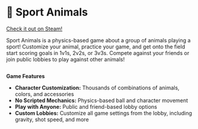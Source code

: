 # 🐻 Sport Animals

[Check it out on Steam!](https://store.steampowered.com/app/3950190/Sport_Animals/)

Sport Animals is a physics-based game about a group of animals playing a sport! Customize your animal, practice your game, and get onto the field start scoring goals in 1v1s, 2v2s, or 3v3s. Compete against your friends or join public lobbies to play against other animals!

<figure><img src="https://shared.fastly.steamstatic.com/store_item_assets/steam/apps/3950190/37f428a09de9dd054957113d519f2477dd3d736c/header.jpg?t=1756345411" alt=""><figcaption></figcaption></figure>

**Game Features**
- **Character Customization:** Thousands of combinations of animals, colors, and accessories
- **No Scripted Mechanics:** Physics-based ball and character movement
- **Play with Anyone:** Public and friend-based lobby options
- **Custom Lobbies:** Customize all game settings from the lobby, including gravity, shot speed, and more

<figure><img src="../.gitbook/assets/sport_animals_video.gif" alt=""><figcaption></figcaption></figure>
